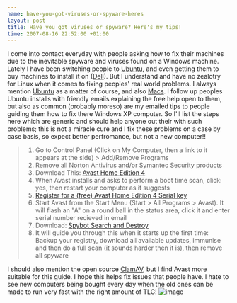 ```yaml
--- 
name: have-you-got-viruses-or-spyware-heres 
layout: post 
title: Have you got viruses or spyware? Here's my tips! 
time: 2007-08-16 22:52:00 +01:00 
--- 
```


I come into contact everyday with people asking how to fix
their machines due to the inevitable spyware and viruses found on a
Windows machine. Lately I have been switching people to
[Ubuntu](http://www.ubuntu.com/), and even getting them to buy machines
to install it on ([Dell](http://www.dell.com/open)). But I understand
and have no zealotry for Linux when it comes to fixing peoples' real
world problems. I always mention [Ubuntu](http://www.ubuntu.com/) as a
matter of course, and also [Macs](http://www.apple.com/mac). I follow up
peoples Ubuntu installs with friendly emails explaining the free help
open to them, but also as common (probably moreso) are my emailed tips
to people guiding them how to fix there Windows XP computer. So I'll
list the steps here which are generic and should help anyone out their
with such problems; this is not a miracle cure and I fix these problems
on a case by case basis, so expect better perfromance, but not a new
computer!!  
> 1.  Go to Control Panel (Click on My Computer, then a link to it
>     appears at the side) \> Add/Remove Programs
> 2.  Remove all Norton Antivirus and/or Symantec Security products
> 3.  Download This: [Avast Home Edition
>     4](http://files.avast.com/iavs4pro/setupeng.exe)
> 4.  When Avast installs and asks to perform a boot time scan, click:
>     yes, then restart your computer as it suggests  
> 5.  [Register for a (free) Avast Home Edition 4 Serial
>     key](http://www.avast.com/eng/home-registration.php)  
> 6.  Start Avast from the Start Menu (Start \> All Programs \> Avast).
>     It will flash an "A" on a round ball in the status area, click it
>     and enter serial number recieved in email  
> 7.  Download: [Spybot Search and
>     Destroy](http://www.spybotupdates.com/files/spybotsd14.exe)
> 8.  It will guide you through this when it starts up the first time:
>     Backup your registry, download all available updates, immunise and
>     then do a full scan (it sounds harder then it is), then remove all
>     spyware

I should also mention the open source [ClamAV](http://www.clamav.net/),
but I find Avast more suitable for this guide. I hope this helps fix
issues that people have. I hate to see new computers being bought every
day when the old ones can be made to run very fast with the right amount
of TLC!
![image](https://blogger.googleusercontent.com/tracker/7231752728434532377-3466883912708324835?l=neil.grogan.ie)

